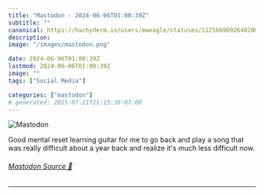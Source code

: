 ```yaml
---
title: "Mastodon - 2024-06-06T01:00:39Z"
subtitle: ""
canonical: https://hachyderm.io/users/mweagle/statuses/112566969264828030
description:
image: "/images/mastodon.png"

date: 2024-06-06T01:00:39Z
lastmod: 2024-06-06T01:00:39Z
image: ""
tags: ["Social Media"]

categories: ["mastodon"]
# generated: 2025-07-21T21:15:38-07:00
---
```

![Mastodon](/images/mastodon.png)

<p>Good mental reset learning guitar for me to go back and play a song that was really difficult about a year back and realize it&#39;s much less difficult now.</p>


###### [Mastodon Source 🐘](https://hachyderm.io/@mweagle/112566969264828030)

___
